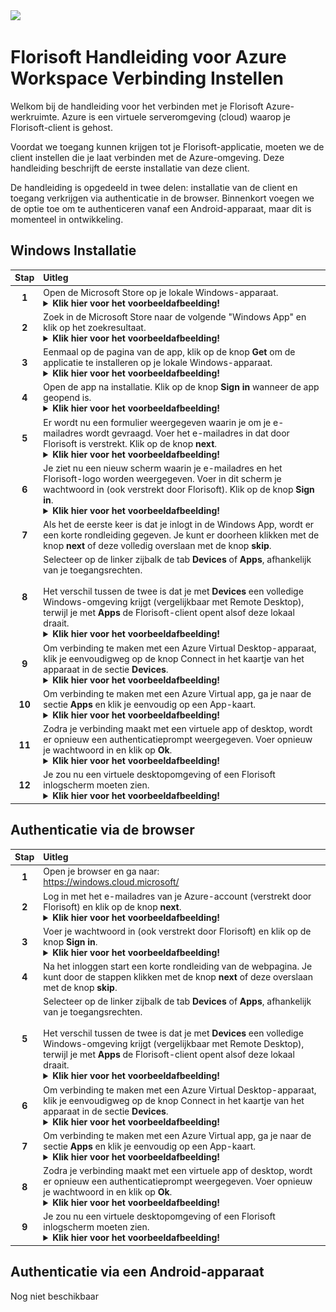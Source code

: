 <img src="../fslogo.png">

# Florisoft Handleiding voor Azure Workspace Verbinding Instellen

Welkom bij de handleiding voor het verbinden met je Florisoft Azure-werkruimte. Azure is een virtuele serveromgeving (cloud) waarop je Florisoft-client is gehost.

Voordat we toegang kunnen krijgen tot je Florisoft-applicatie, moeten we de client instellen die je laat verbinden met de Azure-omgeving. Deze handleiding beschrijft de eerste installatie van deze client.

De handleiding is opgedeeld in twee delen: installatie van de client en toegang verkrijgen via authenticatie in de browser. Binnenkort voegen we de optie toe om te authenticeren vanaf een Android-apparaat, maar dit is momenteel in ontwikkeling.

## Windows Installatie

|Stap|Uitleg|
|:-:|:--|
|**1**|Open de Microsoft Store op je lokale Windows-apparaat.<details><summary><b>Klik hier voor het voorbeeldafbeelding!</b></summary><img src="Media/1.png"></details>|
|**2**|Zoek in de Microsoft Store naar de volgende "Windows App" en klik op het zoekresultaat.<details><summary><b>Klik hier voor het voorbeeldafbeelding!</b></summary><img src="Media/2.png"></details>|
|**3**|Eenmaal op de pagina van de app, klik op de knop **Get** om de applicatie te installeren op je lokale Windows-apparaat.<details><summary><b>Klik hier voor het voorbeeldafbeelding!</b></summary><img src="Media/3.png"></details>|
|**4**|Open de app na installatie. Klik op de knop **Sign in** wanneer de app geopend is.<details><summary><b>Klik hier voor het voorbeeldafbeelding!</b></summary><img src="Media/4.png"></details>|
|**5**|Er wordt nu een formulier weergegeven waarin je om je e-mailadres wordt gevraagd. Voer het e-mailadres in dat door Florisoft is verstrekt. Klik op de knop **next**.<details><summary><b>Klik hier voor het voorbeeldafbeelding!</b></summary><img src="Media/5.png"></details>|
|**6**|Je ziet nu een nieuw scherm waarin je e-mailadres en het Florisoft-logo worden weergegeven. Voer in dit scherm je wachtwoord in (ook verstrekt door Florisoft). Klik op de knop **Sign in**.<details><summary><b>Klik hier voor het voorbeeldafbeelding!</b></summary><img src="Media/6.png"></details>|
|**7**|Als het de eerste keer is dat je inlogt in de Windows App, wordt er een korte rondleiding gegeven. Je kunt er doorheen klikken met de knop **next** of deze volledig overslaan met de knop **skip**.|
|**8**|Selecteer op de linker zijbalk de tab **Devices** of **Apps**, afhankelijk van je toegangsrechten.<br><br>Het verschil tussen de twee is dat je met **Devices** een volledige Windows-omgeving krijgt (vergelijkbaar met Remote Desktop), terwijl je met **Apps** de Florisoft-client opent alsof deze lokaal draait.<details><summary><b>Klik hier voor het voorbeeldafbeelding!</b></summary><img src="Media/7.png"></details>|
|**9**|Om verbinding te maken met een Azure Virtual Desktop-apparaat, klik je eenvoudigweg op de knop Connect in het kaartje van het apparaat in de sectie **Devices**.<details><summary><b>Klik hier voor het voorbeeldafbeelding!</b></summary><img src="Media/8.png"></details>|
|**10**|Om verbinding te maken met een Azure Virtual app, ga je naar de sectie **Apps** en klik je eenvoudig op een App-kaart.<details><summary><b>Klik hier voor het voorbeeldafbeelding!</b></summary><img src="Media/9.png"></details>|
|**11**|Zodra je verbinding maakt met een virtuele app of desktop, wordt er opnieuw een authenticatieprompt weergegeven. Voer opnieuw je wachtwoord in en klik op **Ok**.<details><summary><b>Klik hier voor het voorbeeldafbeelding!</b></summary><img src="Media/10.png"></details>|
|**12**|Je zou nu een virtuele desktopomgeving of een Florisoft inlogscherm moeten zien.<details><summary><b>Klik hier voor het voorbeeldafbeelding!</b></summary><img src="Media/11.png"></details>|

## Authenticatie via de browser

|Stap|Uitleg|
|:-:|:--|
|**1**|Open je browser en ga naar:<br>https://windows.cloud.microsoft/|
|**2**|Log in met het e-mailadres van je Azure-account (verstrekt door Florisoft) en klik op de knop **next**.<details><summary><b>Klik hier voor het voorbeeldafbeelding!</b></summary><img src="12"></details>|
|**3**|Voer je wachtwoord in (ook verstrekt door Florisoft) en klik op de knop **Sign in**.<details><summary><b>Klik hier voor het voorbeeldafbeelding!</b></summary><img src="Media/13.png"></details>|
|**4**|Na het inloggen start een korte rondleiding van de webpagina. Je kunt door de stappen klikken met de knop **next** of deze overslaan met de knop **skip**.|
|**5**|Selecteer op de linker zijbalk de tab **Devices** of **Apps**, afhankelijk van je toegangsrechten.<br><br>Het verschil tussen de twee is dat je met **Devices** een volledige Windows-omgeving krijgt (vergelijkbaar met Remote Desktop), terwijl je met **Apps** de Florisoft-client opent alsof deze lokaal draait.<details><summary><b>Klik hier voor het voorbeeldafbeelding!</b></summary><img src="Media/7.png"></details>|
|**6**|Om verbinding te maken met een Azure Virtual Desktop-apparaat, klik je eenvoudigweg op de knop Connect in het kaartje van het apparaat in de sectie **Devices**.<details><summary><b>Klik hier voor het voorbeeldafbeelding!</b></summary><img src="Media/8.png"></details>|
|**7**|Om verbinding te maken met een Azure Virtual app, ga je naar de sectie **Apps** en klik je eenvoudig op een App-kaart.<details><summary><b>Klik hier voor het voorbeeldafbeelding!</b></summary><img src="Media/9.png"></details>|
|**8**|Zodra je verbinding maakt met een virtuele app of desktop, wordt er opnieuw een authenticatieprompt weergegeven. Voer opnieuw je wachtwoord in en klik op **Ok**.<details><summary><b>Klik hier voor het voorbeeldafbeelding!</b></summary><img src="Media/10.png"></details>|
|**9**|Je zou nu een virtuele desktopomgeving of een Florisoft inlogscherm moeten zien.<details><summary><b>Klik hier voor het voorbeeldafbeelding!</b></summary><img src="Media/11.png"></details>|

## Authenticatie via een Android-apparaat

Nog niet beschikbaar

